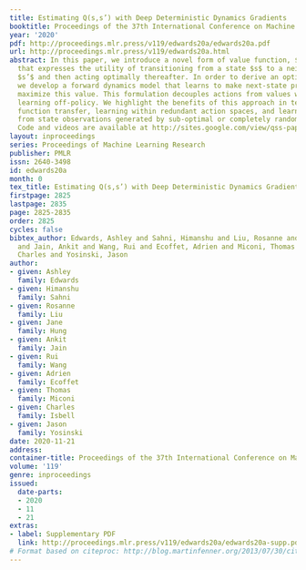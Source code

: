 ```yaml
---
title: Estimating Q(s,s’) with Deep Deterministic Dynamics Gradients
booktitle: Proceedings of the 37th International Conference on Machine Learning
year: '2020'
pdf: http://proceedings.mlr.press/v119/edwards20a/edwards20a.pdf
url: http://proceedings.mlr.press/v119/edwards20a.html
abstract: In this paper, we introduce a novel form of value function, $Q(s, s’)$,
  that expresses the utility of transitioning from a state $s$ to a neighboring state
  $s’$ and then acting optimally thereafter. In order to derive an optimal policy,
  we develop a forward dynamics model that learns to make next-state predictions that
  maximize this value. This formulation decouples actions from values while still
  learning off-policy. We highlight the benefits of this approach in terms of value
  function transfer, learning within redundant action spaces, and learning off-policy
  from state observations generated by sub-optimal or completely random policies.
  Code and videos are available at http://sites.google.com/view/qss-paper.
layout: inproceedings
series: Proceedings of Machine Learning Research
publisher: PMLR
issn: 2640-3498
id: edwards20a
month: 0
tex_title: Estimating Q(s,s’) with Deep Deterministic Dynamics Gradients
firstpage: 2825
lastpage: 2835
page: 2825-2835
order: 2825
cycles: false
bibtex_author: Edwards, Ashley and Sahni, Himanshu and Liu, Rosanne and Hung, Jane
  and Jain, Ankit and Wang, Rui and Ecoffet, Adrien and Miconi, Thomas and Isbell,
  Charles and Yosinski, Jason
author:
- given: Ashley
  family: Edwards
- given: Himanshu
  family: Sahni
- given: Rosanne
  family: Liu
- given: Jane
  family: Hung
- given: Ankit
  family: Jain
- given: Rui
  family: Wang
- given: Adrien
  family: Ecoffet
- given: Thomas
  family: Miconi
- given: Charles
  family: Isbell
- given: Jason
  family: Yosinski
date: 2020-11-21
address: 
container-title: Proceedings of the 37th International Conference on Machine Learning
volume: '119'
genre: inproceedings
issued:
  date-parts:
  - 2020
  - 11
  - 21
extras:
- label: Supplementary PDF
  link: http://proceedings.mlr.press/v119/edwards20a/edwards20a-supp.pdf
# Format based on citeproc: http://blog.martinfenner.org/2013/07/30/citeproc-yaml-for-bibliographies/
---
```


